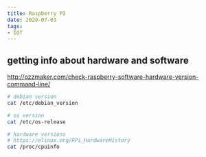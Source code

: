 ```yaml
---
title: Raspberry PI
date: 2020-07-03
tags:
- IOT
---
```


## getting info about hardware and software

http://ozzmaker.com/check-raspberry-software-hardware-version-command-line/

```bash
# debian version
cat /etc/debian_version

# os version
cat /etc/os-release

# hardware versions
# https://elinux.org/RPi_HardwareHistory
cat /proc/cpuinfo
```
